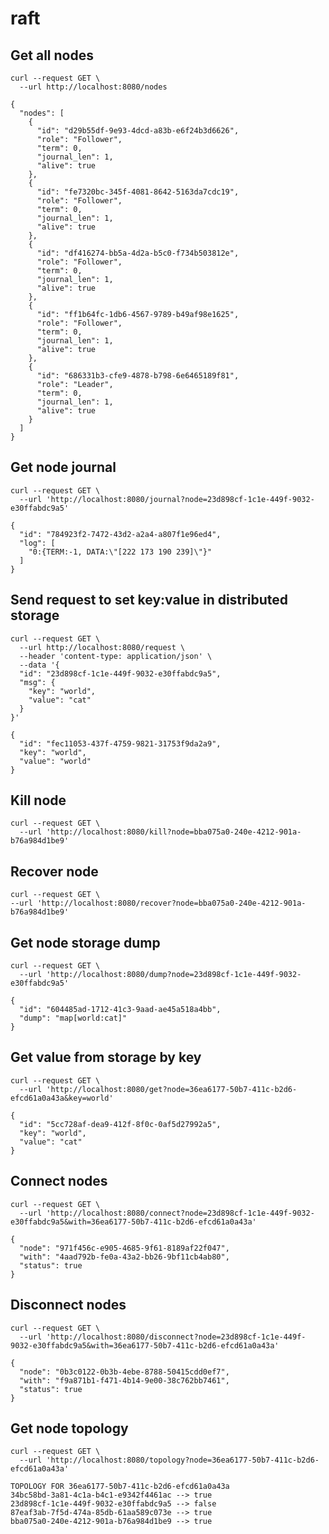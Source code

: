 # raft

## Get all nodes

```http request
curl --request GET \
  --url http://localhost:8080/nodes
```

```
{
  "nodes": [
    {
      "id": "d29b55df-9e93-4dcd-a83b-e6f24b3d6626",
      "role": "Follower",
      "term": 0,
      "journal_len": 1,
      "alive": true
    },
    {
      "id": "fe7320bc-345f-4081-8642-5163da7cdc19",
      "role": "Follower",
      "term": 0,
      "journal_len": 1,
      "alive": true
    },
    {
      "id": "df416274-bb5a-4d2a-b5c0-f734b503812e",
      "role": "Follower",
      "term": 0,
      "journal_len": 1,
      "alive": true
    },
    {
      "id": "ff1b64fc-1db6-4567-9789-b49af98e1625",
      "role": "Follower",
      "term": 0,
      "journal_len": 1,
      "alive": true
    },
    {
      "id": "686331b3-cfe9-4878-b798-6e6465189f81",
      "role": "Leader",
      "term": 0,
      "journal_len": 1,
      "alive": true
    }
  ]
}
```

## Get node journal

```http request
curl --request GET \
  --url 'http://localhost:8080/journal?node=23d898cf-1c1e-449f-9032-e30ffabdc9a5'
```

```
{
  "id": "784923f2-7472-43d2-a2a4-a807f1e96ed4",
  "log": [
    "0:{TERM:-1, DATA:\"[222 173 190 239]\"}"
  ]
}
```

## Send request to set key:value in distributed storage

```http request
curl --request GET \
  --url http://localhost:8080/request \
  --header 'content-type: application/json' \
  --data '{
  "id": "23d898cf-1c1e-449f-9032-e30ffabdc9a5",
  "msg": {
    "key": "world",
    "value": "cat"
  }
}'
```

```
{
  "id": "fec11053-437f-4759-9821-31753f9da2a9",
  "key": "world",
  "value": "world"
}
```

## Kill node
```http request
curl --request GET \
  --url 'http://localhost:8080/kill?node=bba075a0-240e-4212-901a-b76a984d1be9'
```

## Recover node
```http request
curl --request GET \
--url 'http://localhost:8080/recover?node=bba075a0-240e-4212-901a-b76a984d1be9'
```

## Get node storage dump
```http request
curl --request GET \
  --url 'http://localhost:8080/dump?node=23d898cf-1c1e-449f-9032-e30ffabdc9a5'
```

```
{
  "id": "604485ad-1712-41c3-9aad-ae45a518a4bb",
  "dump": "map[world:cat]"
}
```

## Get value from storage by key
```http request
curl --request GET \
  --url 'http://localhost:8080/get?node=36ea6177-50b7-411c-b2d6-efcd61a0a43a&key=world'
```

```
{
  "id": "5cc728af-dea9-412f-8f0c-0af5d27992a5",
  "key": "world",
  "value": "cat"
}
```

## Connect nodes
```http request
curl --request GET \
  --url 'http://localhost:8080/connect?node=23d898cf-1c1e-449f-9032-e30ffabdc9a5&with=36ea6177-50b7-411c-b2d6-efcd61a0a43a'
```

```
{
  "node": "971f456c-e905-4685-9f61-8189af22f047",
  "with": "4aad792b-fe0a-43a2-bb26-9bf11cb4ab80",
  "status": true
}
```

## Disconnect nodes
```http request
curl --request GET \
  --url 'http://localhost:8080/disconnect?node=23d898cf-1c1e-449f-9032-e30ffabdc9a5&with=36ea6177-50b7-411c-b2d6-efcd61a0a43a'
```

```
{
  "node": "0b3c0122-0b3b-4ebe-8788-50415cdd0ef7",
  "with": "f9a871b1-f471-4b14-9e00-38c762bb7461",
  "status": true
}
```

## Get node topology
```http request
curl --request GET \
  --url 'http://localhost:8080/topology?node=36ea6177-50b7-411c-b2d6-efcd61a0a43a'
```

```
TOPOLOGY FOR 36ea6177-50b7-411c-b2d6-efcd61a0a43a
34bc58bd-3a81-4c1a-b4c1-e9342f4461ac --> true
23d898cf-1c1e-449f-9032-e30ffabdc9a5 --> false
87eaf3ab-7f5d-474a-85db-61aa589c073e --> true
bba075a0-240e-4212-901a-b76a984d1be9 --> true
```